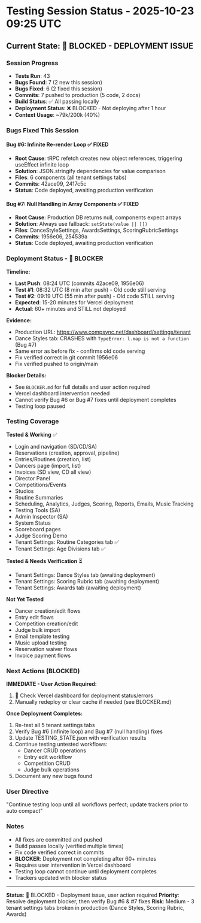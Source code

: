 # Testing Session Status - 2025-10-23 09:25 UTC

## Current State: 🚨 BLOCKED - DEPLOYMENT ISSUE

### Session Progress
- **Tests Run**: 43
- **Bugs Found**: 7 (2 new this session)
- **Bugs Fixed**: 6 (2 fixed this session)
- **Commits**: 7 pushed to production (5 code, 2 docs)
- **Build Status**: ✅ All passing locally
- **Deployment Status**: ❌ BLOCKED - Not deploying after 1 hour
- **Context Usage**: ~79k/200k (40%)

### Bugs Fixed This Session

#### Bug #6: Infinite Re-render Loop ✅ FIXED
- **Root Cause**: tRPC refetch creates new object references, triggering useEffect infinite loop
- **Solution**: JSON.stringify dependencies for value comparison
- **Files**: 6 components (all tenant settings tabs)
- **Commits**: 42ace09, 2417c5c
- **Status**: Code deployed, awaiting production verification

#### Bug #7: Null Handling in Array Components ✅ FIXED
- **Root Cause**: Production DB returns null, components expect arrays
- **Solution**: Always use fallback: `setState(value || [])`
- **Files**: DanceStyleSettings, AwardsSettings, ScoringRubricSettings
- **Commits**: 1956e06, 254539a
- **Status**: Code deployed, awaiting production verification

### Deployment Status - 🚨 BLOCKER

**Timeline:**
- **Last Push**: 08:24 UTC (commits 42ace09, 1956e06)
- **Test #1**: 08:32 UTC (8 min after push) - Old code still serving
- **Test #2**: 09:19 UTC (55 min after push) - Old code STILL serving
- **Expected**: 15-20 minutes for Vercel deployment
- **Actual**: 60+ minutes and STILL not deployed

**Evidence:**
- Production URL: https://www.compsync.net/dashboard/settings/tenant
- Dance Styles tab: CRASHES with `TypeError: l.map is not a function` (Bug #7)
- Same error as before fix - confirms old code serving
- Fix verified correct in git commit 1956e06
- Fix verified pushed to origin/main

**Blocker Details:**
- See `BLOCKER.md` for full details and user action required
- Vercel dashboard intervention needed
- Cannot verify Bug #6 or Bug #7 fixes until deployment completes
- Testing loop paused

### Testing Coverage

**Tested & Working** ✅
- Login and navigation (SD/CD/SA)
- Reservations (creation, approval, pipeline)
- Entries/Routines (creation, list)
- Dancers page (import, list)
- Invoices (SD view, CD all view)
- Director Panel
- Competitions/Events
- Studios
- Routine Summaries
- Scheduling, Analytics, Judges, Scoring, Reports, Emails, Music Tracking
- Testing Tools (SA)
- Admin Inspector (SA)
- System Status
- Scoreboard pages
- Judge Scoring Demo
- Tenant Settings: Routine Categories tab ✅
- Tenant Settings: Age Divisions tab ✅

**Tested & Needs Verification** ⏳
- Tenant Settings: Dance Styles tab (awaiting deployment)
- Tenant Settings: Scoring Rubric tab (awaiting deployment)
- Tenant Settings: Awards tab (awaiting deployment)

**Not Yet Tested**
- Dancer creation/edit flows
- Entry edit flows
- Competition creation/edit
- Judge bulk import
- Email template testing
- Music upload testing
- Reservation waiver flows
- Invoice payment flows

### Next Actions (BLOCKED)

**IMMEDIATE - User Action Required:**
1. 🚨 Check Vercel dashboard for deployment status/errors
2. Manually redeploy or clear cache if needed (see BLOCKER.md)

**Once Deployment Completes:**
1. Re-test all 5 tenant settings tabs
2. Verify Bug #6 (infinite loop) and Bug #7 (null handling) fixes
3. Update TESTING_STATE.json with verification results
4. Continue testing untested workflows:
   - Dancer CRUD operations
   - Entry edit workflow
   - Competition CRUD
   - Judge bulk operations
5. Document any new bugs found

### User Directive
"Continue testing loop until all workflows perfect; update trackers prior to auto compact"

### Notes
- All fixes are committed and pushed
- Build passes locally (verified multiple times)
- Fix code verified correct in commits
- **BLOCKER**: Deployment not completing after 60+ minutes
- Requires user intervention in Vercel dashboard
- Testing loop cannot continue until deployment completes
- Trackers updated with blocker status

---

**Status**: 🚨 BLOCKED - Deployment issue, user action required
**Priority**: Resolve deployment blocker, then verify Bug #6 & #7 fixes
**Risk**: Medium - 3 tenant settings tabs broken in production (Dance Styles, Scoring Rubric, Awards)
